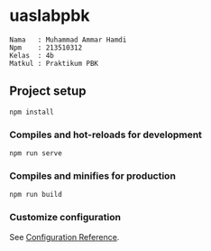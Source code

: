 # uaslabpbk
```
Nama   : Muhammad Ammar Hamdi
Npm    : 213510312
Kelas  : 4b
Matkul : Praktikum PBK
```

## Project setup
```
npm install
```

### Compiles and hot-reloads for development
```
npm run serve
```

### Compiles and minifies for production
```
npm run build
```

### Customize configuration
See [Configuration Reference](https://cli.vuejs.org/config/).
